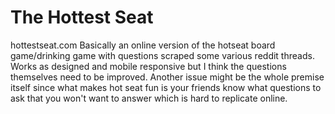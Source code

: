 # The Hottest Seat
hottestseat.com
Basically an online version of the hotseat board game/drinking game with questions scraped some various reddit threads. Works as designed and mobile responsive but I think the questions themselves need to be improved. Another issue might be the whole premise itself since what makes hot seat fun is your friends know what questions to ask that you won't want to answer which is hard to replicate online.
